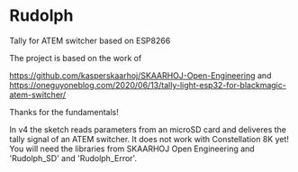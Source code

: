 # Rudolph
Tally for ATEM switcher based on ESP8266
 
The project is based on the work of

https://github.com/kasperskaarhoj/SKAARHOJ-Open-Engineering
and
https://oneguyoneblog.com/2020/06/13/tally-light-esp32-for-blackmagic-atem-switcher/

Thanks for the fundamentals!

In v4 the sketch reads parameters from an microSD card and deliveres the tally signal of an ATEM switcher. It does not work with Constellation 8K yet! You will need the libraries from SKAARHOJ Open Engineering and 'Rudolph_SD' and 'Rudolph_Error'.
